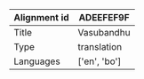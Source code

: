 |Alignment id | ADEEFEF9F
| --- | --- 
|Title | Vasubandhu 
|Type | translation
|Languages | ['en', 'bo']